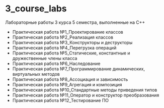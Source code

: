 # 3_course_labs
Лабораторные работы 3 курса 5 семестра, выполненные на C++
 - Практическая работа №1_Проектирование классов
 - Практическая работа №2_Реализация классов
 - Практическая работа №3_Конструкторы и деструкторы
 - Практическая работа №4_Перегрузка операций
 - Практическая работа №5_Статические, константные и дружественные члены класса
 - Практическая работа №6_Наследование
 - Практическая работа №7_Программирование динамических, виртуальных методов
 - Практическая работа №8_Ассоциация и зависимость
 - Практическая работа №9_Агрегация и композиция
 - Практическая работа №10_Стандартные методы приведения типов
 - Практическая работа №11_Оператор и конструктор преобразования
 - Практическая работа №12_Тестирование ПО


 
